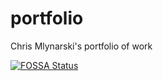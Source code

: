 # portfolio
Chris Mlynarski's portfolio of work

[![FOSSA Status](https://app.fossa.io/api/projects/git%2Bhttps%3A%2F%2Fgithub.com%2Fanuccio1%2Fportfolio.svg?type=shield)](https://app.fossa.io/projects/git%2Bhttps%3A%2F%2Fgithub.com%2Fanuccio1%2Fportfolio?ref=badge_shield)